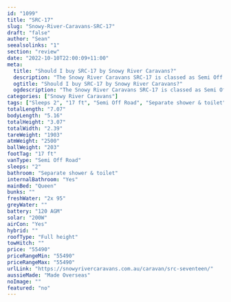 ```yaml
---
id: "1099"
title: "SRC-17"
slug: "Snowy-River-Caravans-SRC-17"
draft: "false"
author: "Sean"
seealsolinks: "1"
section: "review"
date: "2022-10-10T22:00:09+11:00"
meta:
  title: "Should I buy SRC-17 by Snowy River Caravans?"
  description: "The Snowy River Caravans SRC-17 is classed as Semi Off Road, and sleeps 2 people. It is Made Overseas and comes in at 17 ft. It generally has Separate shower & toilet."
  ogtitle: "Should I buy SRC-17 by Snowy River Caravans?"
  ogdescription: "The Snowy River Caravans SRC-17 is classed as Semi Off Road, and sleeps 2 people. It is Made Overseas and comes in at 17 ft. It generally has Separate shower & toilet."
categories: ["Snowy River Caravans"]
tags: ["Sleeps 2", "17 ft", "Semi Off Road", "Separate shower & toilet", "Full height", "50 - 60k", "Made Overseas"]
totalLength: "7.07"
bodyLength: "5.16"
totalHeight: "3.07"
totalWidth: "2.39"
tareWeight: "1903"
atmWeight: "2500"
ballWeight: "203"
footTag: "17 ft"
vanType: "Semi Off Road"
sleeps: "2"
bathroom: "Separate shower & toilet"
internalBathroom: "Yes"
mainBed: "Queen"
bunks: ""
freshWater: "2x 95"
greyWater: ""
battery: "120 AGM"
solar: "200W"
airCon: "Yes"
hybrid: ""
roofType: "Full height"
towHitch: ""
price: "55490"
priceRangeMin: "55490"
priceRangeMax: "55490"
urlLink: "https://snowyrivercaravans.com.au/caravan/src-seventeen/"
aussieMade: "Made Overseas"
noImage: ""
featured: "no"
---
```

